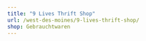 ```yaml
---
title: "9 Lives Thrift Shop"
url: /west-des-moines/9-lives-thrift-shop/
shop: Gebrauchtwaren
---
```

